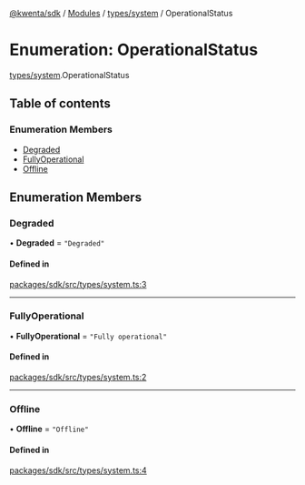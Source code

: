 [@kwenta/sdk](../README.md) / [Modules](../modules.md) / [types/system](../modules/types_system.md) / OperationalStatus

# Enumeration: OperationalStatus

[types/system](../modules/types_system.md).OperationalStatus

## Table of contents

### Enumeration Members

- [Degraded](types_system.OperationalStatus.md#degraded)
- [FullyOperational](types_system.OperationalStatus.md#fullyoperational)
- [Offline](types_system.OperationalStatus.md#offline)

## Enumeration Members

### Degraded

• **Degraded** = ``"Degraded"``

#### Defined in

[packages/sdk/src/types/system.ts:3](https://github.com/Kwenta/kwenta/blob/935f91508/packages/sdk/src/types/system.ts#L3)

___

### FullyOperational

• **FullyOperational** = ``"Fully operational"``

#### Defined in

[packages/sdk/src/types/system.ts:2](https://github.com/Kwenta/kwenta/blob/935f91508/packages/sdk/src/types/system.ts#L2)

___

### Offline

• **Offline** = ``"Offline"``

#### Defined in

[packages/sdk/src/types/system.ts:4](https://github.com/Kwenta/kwenta/blob/935f91508/packages/sdk/src/types/system.ts#L4)
